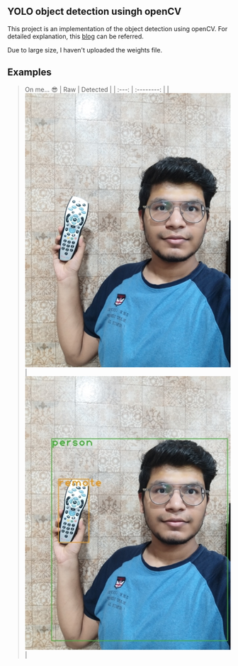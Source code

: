 ## YOLO object detection usingh openCV
This project is an implementation of the object detection using openCV. For detailed explanation, this <a href="https://pysource.com/2019/06/27/yolo-object-detection-using-opencv-with-python/" target="_blank">blog</a> can be referred.

Due to large size, I haven't uploaded the weights file.

## Examples
> On me... 😎
| Raw | Detected |
| :---: | :--------: |
| ![1](files/akshat1.jpg) | ![1](files/detected_akshat1.jpg) |
